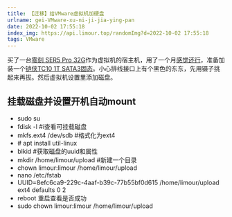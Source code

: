```yaml
---
title: 【迁移】给VMware虚拟机加硬盘
urlname: gei-VMware-xu-ni-ji-jia-ying-pan
date: 2022-10-02 17:55:18
index_img: https://api.limour.top/randomImg?d=2022-10-02 17:55:18
tags: VMware
---
```

买了一台[零刻 SER5 Pro 32G](https://zhongce.sina.com.cn/article/view/146429/)作为虚拟机的宿主机，用了一个月[感觉还行](https://tz.limour.eu.org/)，准备加装一个[铠侠TC10 1T SATA3固态](https://item.jd.com/100007080971.html)。小心排线接口上有个黑色的东东，先用镊子挑起来再拔。然后虚拟机设置里添加磁盘。

## 挂载磁盘并设置开机自动mount

*   sudo su
*   fdisk -l #i查看可挂载磁盘
*   mkfs.ext4 /dev/sdb #格式化为ext4
*   \# apt install util-linux
*   blkid #获取磁盘的uuid和属性
*   mkdir /home/limour/upload #新建一个目录
*   chown limour:limour /home/limour/upload
*   nano /etc/fstab
*   UUID=8efc6ca9-229c-4aaf-b39c-77b55bf0d615 /home/limour/upload ext4 defaults 0 2
*   reboot 重启查看是否成功
*   sudo chown limour:limour /home/limour/upload